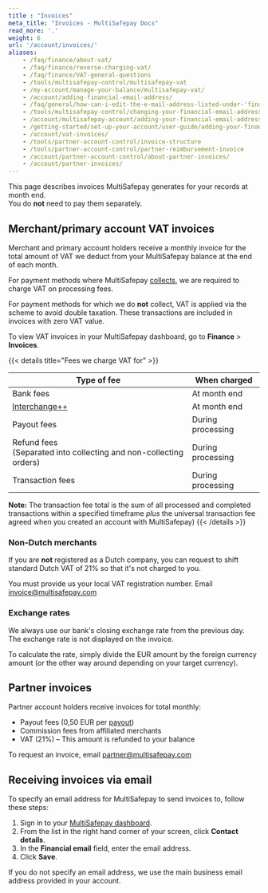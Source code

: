 ```yaml
---
title : "Invoices"
meta_title: "Invoices - MultiSafepay Docs"
read_more: '.'
weight: 6
url: '/account/invoices/'
aliases:
    - /faq/finance/about-vat/
    - /faq/finance/reverse-charging-vat/
    - /faq/finance/VAT-general-questions
    - /tools/multisafepay-control/multisafepay-vat
    - /my-account/manage-your-balance/multisafepay-vat/
    - /account/adding-financial-email-address/
    - /faq/general/how-can-i-edit-the-e-mail-address-listed-under-'financial-email'-
    - /tools/multisafepay-control/changing-your-financial-email-address
    - /account/multisafepay-account/adding-your-financial-email-address/
    - /getting-started/set-up-your-account/user-guide/adding-your-financial-email-address/
    - /account/vat-invoices/
    - /tools/partner-account-control/invoice-structure
    - /tools/partner-account-control/partner-reimbursement-invoice
    - /account/partner-account-control/about-partner-invoices/
    - /account/partner-invoices/
---
```

This page describes invoices MultiSafepay generates for your records at month end.  
You do **not** need to pay them separately. 

## Merchant/primary account VAT invoices

Merchant and primary account holders receive a monthly invoice for the total amount of VAT we deduct from your MultiSafepay balance at the end of each month.

For payment methods where MultiSafepay [collects](/glossaries/multisafepay-glossary/#collecting-party), we are required to charge VAT on processing fees.

For payment methods for which we do **not** collect, VAT is applied via the scheme to avoid double taxation. These transactions are included in invoices with zero VAT value.

To view VAT invoices in your MultiSafepay dashboard, go to **Finance** > **Invoices**. 

{{< details title="Fees we charge VAT for" >}}

| Type of fee | When charged |
|---|---|
| Bank fees | At month end |
| [Interchange++](/credit-cards-user-guide/about-interchange/) | At month end |
| Payout fees | During processing |
| Refund fees <br> (Separated into collecting and non-collecting orders) | During processing |
| Transaction fees | During processing |

**Note:** The transaction fee total is the sum of all processed and completed transactions within a specified timeframe _plus_ the universal transaction fee agreed when you created an account with MultiSafepay)
{{< /details >}}  

### Non-Dutch merchants 

If you are **not** registered as a Dutch company, you can request to shift standard Dutch VAT of 21% so that it's not charged to you. 

You must provide us your local VAT registration number. Email <invoice@multisafepay.com>

### Exchange rates

We always use our bank's closing exchange rate from the previous day.  
The exchange rate is not displayed on the invoice. 

To calculate the rate, simply divide the EUR amount by the foreign currency amount (or the other way around depending on your target currency).

## Partner invoices

Partner account holders receive invoices for total monthly:

- Payout fees (0,50 EUR per [payout](/account/payouts/))
- Commission fees from affiliated merchants
- VAT (21%) – This amount is refunded to your balance

To request an invoice, email <partner@multisafepay.com>

## Receiving invoices via email

To specify an email address for MultiSafepay to send invoices to, follow these steps:

1. Sign in to your [MultiSafepay dashboard](https://merchant.multisafepay.com).
2. From the list in the right hand corner of your screen, click **Contact details**. 
3. In the **Financial email** field, enter the email address.
4. Click **Save**. 

If you do not specify an email address, we use the main business email address provided in your account.

  